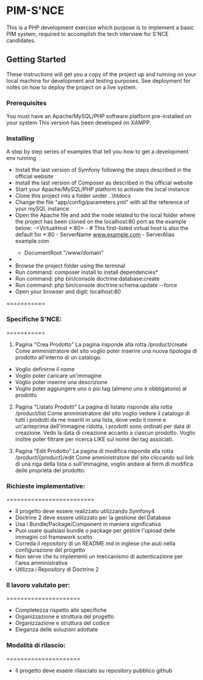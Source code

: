 # PIM-S'NCE

This is a PHP development exercise which purpose is to implement a basic PIM system, required to accomplish the tech interview for S'NCE candidates.

## Getting Started

These instructions will get you a copy of the project up and running on your local machine for development and testing purposes. See deployment for notes on how to deploy the project on a live system.

### Prerequisites

You must have an Apache/MySQL/PHP software platform pre-installed on your system
This version has been developed on XAMPP.

### Installing

A step by step series of examples that tell you how to get a development env running

- Install the last version of Symfony following the steps described in the official website
- Install the last version of Composer as described in the official website 
- Start your Apache/MySQL/PHP platform to activate the local instance 
- Clone this project into a folder under ..\htdocs  
- Change the file "app/config/parameters.yml" with all the reference of your mySQL instance
- Open the Apache <virtual host> file and add the node related to the local folder where the project has been cloned on the localhost:80 port as the example below:
    -<VirtualHost *:80>
       - # This first-listed virtual host is also the default for *:80
      - ServerName www.example.com
      -  ServerAlias example.com 
     -   DocumentRoot "/www/domain"
 -   </VirtualHost>
- Browse the project folder using the terminal
- Run command: composer install to install dependencies*
- Run command: php bin/console doctrine:database:create
- Run command: php bin/console doctrine:schema:update --force
- Open your browser and digit: localhost:80  

===========

### Specifiche S'NCE:
===========

1) Pagina "Crea Prodotto"
La pagina risponde alla rotta /product/create
Come amministratore del sito voglio poter inserire una nuova tipologia di prodotto all'interno di un catalogo.
  - Voglio definirne il nome
  - Voglio poter caricare un'immagine
  - Voglio poter inserire una descrizione
  - Voglio poter aggiungere uno o più tag (almeno uno è obbligatorio) al prodotto

  
2) Pagina "Listato Prodotti"
La pagina di listato risponde alla rotta /product/list
Come amministratore del sito voglio vedere il catalogo di tutti i prodotti da me inseriti in una lista, dove vedo il nome e un'anteprima dell'immagine ridotta, i prodotti sono ordinati per data di creazione. 
Vedo la data di creazione accanto a ciascun prodotto.
Voglio inoltre poter filtrare per ricerca LIKE sul nome dei tag associati.


3) Pagina "Edit Prodotto"
La pagina di modifica risponde alla rotta /product/{product}/edit
Come amministratore del sito cliccando sul link di una riga della lista o sull'immagine, voglio andare al form di modifica delle proprietà del prodotto. 


### Richieste implementative:
=========================
- Il progetto deve essere realizzato utilizzando Symfony4
- Doctrine 2 deve essere utilizzato per la gestione del Database 
- Usa i Bundle/Package/Component in maniera significativa
- Puoi usare qualsiasi bundle o package per gestire l'upload delle immagini col framework scelto
- Correda il repository di un README.md in inglese che aiuti nella configurazione del progetto
- Non serve che tu implementi un meccanismo di autenticazione per l'area amministrativa
- Utilizza i Repository di Doctrine 2


### Il lavoro valutato per:
=====================
- Completezza rispetto alle specifiche
- Organizzazione e struttura del progetto
- Organizzazione e struttura del codice
- Eleganza delle soluzioni adottate


### Modalità di rilascio:
=====================
- Il progetto deve essere rilasciato su repository pubblico github
